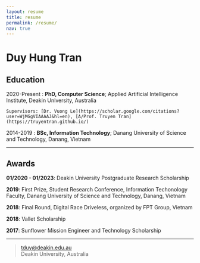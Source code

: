 ```yaml
---
layout: resume
title: resume
permalink: /resume/
nav: true
---
```


Duy Hung Tran
============

Education
---------

2020-Present
:   **PhD, Computer Science**; Applied Artificial Intelligence Institute, Deakin University, Australia

    Supervisors: [Dr. Vuong Le](https://scholar.google.com/citations?user=WjMGgVIAAAAJ&hl=en), [A/Prof. Truyen Tran](https://truyentran.github.io/)

2014-2019
:   **BSc, Information Technology**; Danang University of Science and Technology, Danang, Vietnam

----

Awards
----------

**01/2020 - 01/2023**: Deakin University Postgraduate Research Scholarship

**2019**: First Prize, Student Research Conference, Information Techonology Faculty, Danang University of Science and Technology, Danang, Vietnam

**2018**: Final Round, Digital Race Driveless, organized by FPT Group, Vietnam

**2018**: Vallet Scholarship

**2017**:  Sunflower Mission Engineer and Technology Scholarship

----

> <tduy@deakin.edu.au>\
> Deakin University, Australia
